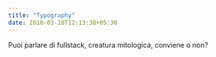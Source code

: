 ```yaml
---
title: "Typography"
date: 2018-03-18T12:13:38+05:30
---
```


Puoi parlare di fullstack, creatura mitologica, conviene o non?
